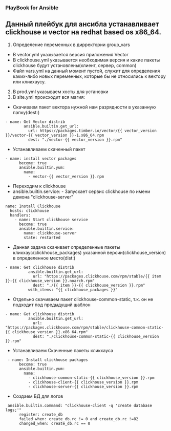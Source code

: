 ### PlayBook for Ansible 
## Данный плейбук для ансибла устанавливает clickhouse и vector на redhat based os x86_64.

1. Определение переменных в дирректории group_vars
* В vector.yml  указывается версия приложения Vector
* В clickhouse.yml указывается необходимая версия и какие пакеты clickhouse будут установлены(клиент, сервер, common)
* Файл vars.yml на данный момент пустой, служит для определения каких-либо новых переменных, которые бы не относились к вектору или кликхаусу.
2. В prod.yml указываем хосты для установки
3. В site.yml происходит вся магия:
* Скачиваем пакет вектора нужной нам разрядности в указанную папку(dest:)
```
- name: Get Vector distrib
        ansible.builtin.get_url:
          url: https://packages.timber.io/vector/{{ vector_version }}/vector-{{ vector_version }}-1.x86_64.rpm
          dest: "./vector-{{ vector_version }}.rpm"
```
* Устанавливаем скаченный пакет
```
- name: install vector packages
      become: true
      ansible.builtin.yum:
        name:
          - vector-{{ vector_version }}.rpm
```
* Переходим к clickhouse
* ansible.builtin.service: - Запускает сервис clickhouse  по имени демона "clickhouse-server"
```
name: Install Clickhouse
  hosts: clickhouse
  handlers:
    - name: Start clickhouse service
      become: true
      ansible.builtin.service:
        name: clickhouse-server
        state: restarted
```
* Данная задача скачивает определенные пакеты кликхаус(clickhouse_packages) указанной версии(clickhouse_version) в определенное место(dist:)
```
- name: Get clickhouse distrib
          ansible.builtin.get_url:
            url: "https://packages.clickhouse.com/rpm/stable/{{ item }}-{{ clickhouse_version }}.noarch.rpm"
            dest: "./{{ item }}-{{ clickhouse_version }}.rpm"
          with_items: "{{ clickhouse_packages }}"
```
*  Отдельно скачиваем пакет clickhouse-common-static, т.к. он не подходит под предыдущий шаблон
```
- name: Get clickhouse distrib
          ansible.builtin.get_url:
            url: "https://packages.clickhouse.com/rpm/stable/clickhouse-common-static-{{ clickhouse_version }}.x86_64.rpm"
            dest: "./clickhouse-common-static-{{ clickhouse_version }}.rpm"
```
* Устанавливаем Скаченные пакеты кликхауса
```
 - name: Install clickhouse packages
      become: true
      ansible.builtin.yum:
        name:
          - clickhouse-common-static-{{ clickhouse_version }}.rpm
          - clickhouse-client-{{ clickhouse_version }}.rpm
          - clickhouse-server-{{ clickhouse_version }}.rpm
```
* Создаем БД для логов
```
 ansible.builtin.command: "clickhouse-client -q 'create database logs;'"
      register: create_db
      failed_when: create_db.rc != 0 and create_db.rc !=82
      changed_when: create_db.rc == 0
```